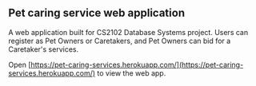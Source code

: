 ## Pet caring service web application

A web application built for CS2102 Database Systems project. Users can register as Pet Owners or Caretakers, and Pet Owners can bid for a Caretaker's services.

Open [https://pet-caring-services.herokuapp.com/](https://pet-caring-services.herokuapp.com/) to view the web app.
